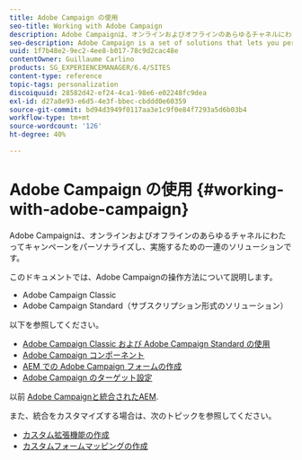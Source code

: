 ```yaml
---
title: Adobe Campaign の使用
seo-title: Working with Adobe Campaign
description: Adobe Campaignは、オンラインおよびオフラインのあらゆるチャネルにわたってキャンペーンをパーソナライズし、実施するための一連のソリューションです
seo-description: Adobe Campaign is a set of solutions that lets you personalize and deliver campaigns across all of your online and offline channels
uuid: 1f7b48e2-9ec2-4ee8-b017-78c9d2cac48e
contentOwner: Guillaume Carlino
products: SG_EXPERIENCEMANAGER/6.4/SITES
content-type: reference
topic-tags: personalization
discoiquuid: 28582d42-ef24-4ca1-98e6-e02248fc9dea
exl-id: d27a8e93-e6d5-4e3f-bbec-cbddd0e60359
source-git-commit: bd94d3949f0117aa3e1c9f0e84f7293a5d6b03b4
workflow-type: tm+mt
source-wordcount: '126'
ht-degree: 40%

---
```


# Adobe Campaign の使用 {#working-with-adobe-campaign}

Adobe Campaignは、オンラインおよびオフラインのあらゆるチャネルにわたってキャンペーンをパーソナライズし、実施するための一連のソリューションです。

このドキュメントでは、Adobe Campaignの操作方法について説明します。

* Adobe Campaign Classic
* Adobe Campaign Standard（サブスクリプション形式のソリューション）

以下を参照してください。

* [Adobe Campaign Classic および Adobe Campaign Standard の使用](/help/sites-authoring/campaign.md)
* [Adobe Campaign コンポーネント](/help/sites-authoring/adobe-campaign-components.md)
* [AEM での Adobe Campaign フォームの作成 ](/help/sites-authoring/adobe-campaign-forms.md)
* [Adobe Campaign のターゲット設定 ](/help/sites-authoring/target-adobe-campaign.md)

以前 [Adobe Campaignと統合されたAEM](/help/sites-administering/campaign.md).

また、統合をカスタマイズする場合は、次のトピックを参照してください。

* [カスタム拡張機能の作成](/help/sites-developing/extending-campaign-extensions.md)
* [カスタムフォームマッピングの作成](/help/sites-developing/extending-campaign-form-mapping.md)
